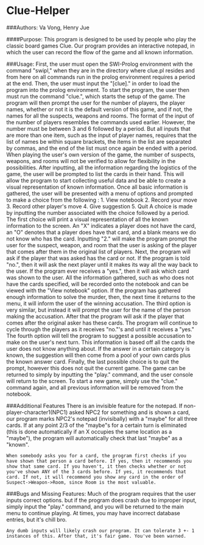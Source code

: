 # Clue-Helper
###Authors: Va Vong, Henry Jue

####Purpose:
    This program is designed to be used by people who play the classic board games Clue. Our program provides an interactive notepad, in which the user can record the flow of the game and all known information.

###Usage:
    First, the user must open the SWI-Prolog environment with the command "swipl," when they are in the directory where clue.pl resides and from here on all commands run in the prolog environment requires a period at the end. Then, the user must input the "[clue]." in order to load the program into the prolog environment. To start the program, the user then must run the command "clue.", which starts the setup of the game. The program will then prompt the user for the number of players, the player names, whether or not it is the default version of this game, and if not, the names for all the suspects, weapons and rooms.
    The format of the input of the number of players resembles the commands used earlier. However, the number must be between 3 and 6 followed by a period. But all inputs that are more than one item, such as the input of player names, requires that the list of names be within square brackets, the items in the list are separated by commas, and the end of the list must once again be ended with a period. When playing the user's own version of the game, the number of suspects, weapons, and rooms will not be verified to allow for flexibility in the possibilities.
    After inputting, all the information regarding the logistics of the game, the user will be prompted to list the cards in their hand. This will allow the program to start collecting useful data and be able to create a visual representation of known information.
    Once all basic information is gathered, the user will be presented with a menu of options and prompted to make a choice from the following :
        1. View notebook
        2. Record your move
        3. Record other player's move
        4. Give suggestion
        5. Quit
    A choice is made by inputting the number associated with the choice followed by a period. The first choice will print a visual representation of all the known information to the screen. An "X" indicates a player does not have the card, an "O" denotes that a player does have that card, and a blank means we do not know who has the card.
    Inputting "2." will make the program prompt the user for the suspect, weapon, and room that the user is asking of the player that comes after them in the original list of players. Next, the program will ask if the player that was asked has the card or not. If the program is told "no.", then it will ask the next player until it makes its way all the way back to the user. If the program ever receives a "yes.", then it will ask which card was shown to the user. All the information gathered, such as who does not have the cards specified, will be recorded onto the notebook and can be viewed with the "View notebook" option.  If the program has gathered enough information to solve the murder, then, the next time it returns to the menu, it will inform the user of the winning accusation.
    The third option is very similar, but instead it will prompt the user for the name of the person making the accusation. After that the program will ask if the player that comes after the original asker has these cards. The program will continue to cycle through the players as it receives "no."'s and until it receives a "yes."
    The fourth option will tell the program to suggest a possible accusation to make on the user's next turn. This information is based off all the cards the user does not know anything about. If the answer in a certain category is known, the suggestion will then come from a pool of your own cards plus the known answer card.
    Finally, the last possible choice is to quit the prompt, however this does not quit the current game. The game can be returned to simply by inputting the "play." command, and the user console will return to the screen. To start a new game, simply use the "clue." command again, and all previous information will be removed from the notebook.

###Additional Features
    There is an invisible feature for the notepad. If non-player-character1(NPC1) asked NPC2 for something and is shown a card, our program marks NPC2's notepad (invisibally) with a "maybe" for all three cards. If at any point 2/3 of the "maybe"s for a certain turn is eliminated (this is done automatically if an X occupies the same location as a "maybe"), the program will automatically check that last "maybe" as a "known".
    
    
    When somebody asks you for a card, the program first checks if you have shown that person a card before. If yes, then it recommends you show that same card. If you haven't, it then checks whether or not you've shown ANY of the 3 cards before. If yes, it recommends that card. If not, it will recommend you show any card in the order of Suspect->Weapon->Room, since Room is the most valuable.

###Bugs and Missing Features:
    Much of the program requires that the user inputs correct options. but if the program does crash due to improper input, simply input the "play." command, and you will be returned to the main menu to continue playing. At times, you may have incorrect database entries, but it's chill bro.
    
    Any dumb inputs will likely crash our program. It can tolerate 3 +- 1 instances of this. After that, it's fair game. You've been warned.
